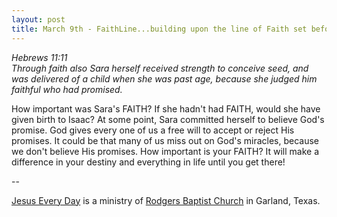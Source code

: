 ```yaml
---
layout: post
title: March 9th - FaithLine...building upon the line of Faith set before
---
```


_Hebrews 11:11  
Through faith also Sara herself received strength to conceive seed,
and was delivered of a child when she was past age, because she
judged him faithful who had promised._

How important was Sara's FAITH? If she hadn't had FAITH, would she
have given birth to Isaac? At some point, Sara committed herself to
believe God's promise. God gives every one of us a free will to
accept or reject His promises. It could be that many of us miss out
on God's miracles, because we don't believe His promises. How
important is your FAITH? It will make a difference in your destiny
and everything in life until you get there!

 --

<a href=http://jesuseveryday.net>Jesus Every Day</a> is a ministry of <a href=http://rodgersbaptist.net>Rodgers Baptist Church</a> in Garland, Texas.
